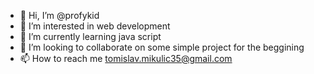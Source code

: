 - 👋 Hi, I’m @profykid
- 👀 I’m interested in web development
- 🌱 I’m currently learning java script
- 💞️ I’m looking to collaborate on some simple project for the beggining
- 📫 How to reach me tomislav.mikulic35@gmail.com

<!---
profykid/profykid is a ✨ special ✨ repository because its `README.md` (this file) appears on your GitHub profile.
You can click the Preview link to take a look at your changes.
--->
